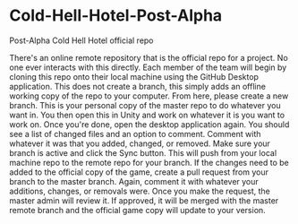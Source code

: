 # Cold-Hell-Hotel-Post-Alpha
Post-Alpha Cold Hell Hotel official repo

There's an online remote repository that is the official repo for a project. No one ever interacts with this directly.
Each member of the team will begin by cloning this repo onto their local machine using the GitHub Desktop application. 
This does not create a branch, this simply adds an offline working copy of the repo to your computer. From here, please
create a new branch. This is your personal copy of the master repo to do whatever you want in. You then open this 
in Unity and work on whatever it is you want to work on. Once you're done, open the desktop application again. You should see a
list of changed files and an option to comment. Comment with whatever it was that you added, changed, or removed. Make sure
your branch is active and click the Sync button. This will push from your local machine repo to the remote repo for your branch. If
the changes need to be added to the official copy of the game, create a pull request from your branch to the master branch. Again,
comment it with whatever your additions, changes, or removals were. Once you make the request, the master admin will review it. If
approved, it will be merged with the master remote branch and the official game copy will update to your version.

